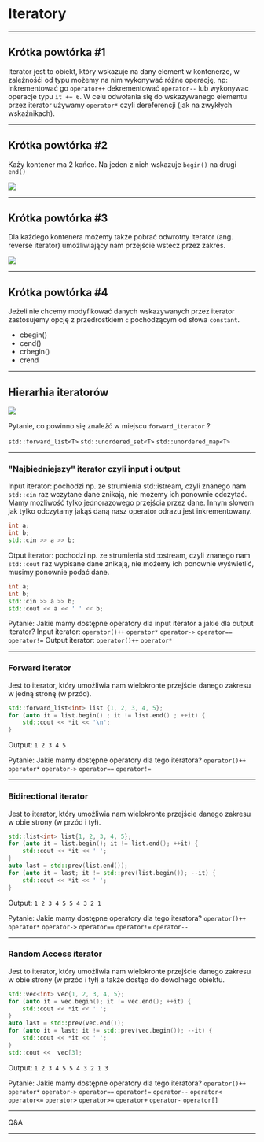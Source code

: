 # Iteratory

___

## Krótka powtórka #1

Iterator jest to obiekt, który wskazuje na dany element w kontenerze, w zależnośći od typu możemy na nim wykonywać różne operację, np: inkrementować go `operator++` dekrementować `operator--` lub wykonywac operacje typu `it += 6`. W celu odwołania się do wskazywanego elementu przez iterator używamy `operator*` czyli dereferencji (jak na zwykłych wskaźnikach).

___

## Krótka powtórka #2

Każy kontener ma 2 końce. Na jeden z nich wskazuje `begin()` na drugi `end()`

<image src="http://i.stack.imgur.com/oa3EQ.png">

___

## Krótka powtórka #3

Dla każdego kontenera możemy także pobrać odwrotny iterator (ang. reverse iterator) umożliwiający nam przejście wstecz przez zakres.

<image src="https://twimgs.com/ddj/cuj/images/cuj0106smeyers/diagram2.gif">

___

## Krótka powtórka #4

Jeżeli nie chcemy modyfikować danych wskazywanych przez iterator zastosujemy opcję z przedrostkiem `c` pochodzącym od słowa `constant`.

* cbegin()
* cend()
* crbegin()
* crend

___

## Hierarhia iteratorów

<image src="https://tr1.cbsistatic.com/hub/i/2015/06/03/fb4d1b31-098c-11e5-940f-14feb5cc3d2a/u00220020606KXS01_02.gif">

Pytanie, co powinno się znaleźć w miejscu `forward_iterator` ?

`std::forward_list<T>` `std::unordered_set<T>` `std::unordered_map<T>`

___

### "Najbiedniejszy" iterator czyli input i output

Input iterator: pochodzi np. ze strumienia std::istream, czyli znanego nam `std::cin` raz wczytane dane znikają, nie możemy ich ponownie odczytać. Mamy możliwość tylko jednorazowego przejścia przez dane. Innym słowem jak tylko odczytamy jakąś daną nasz operator odrazu jest inkrementowany.

```C++
int a;
int b;
std::cin >> a >> b;
```

Otput iterator: pochodzi np. ze strumienia std::ostream, czyli znanego nam `std::cout` raz wypisane dane znikają, nie możemy ich ponownie wyświetlić, musimy ponownie podać dane.

```C++
int a;
int b;
std::cin >> a >> b;
std::cout << a << ' ' << b;
```

Pytanie: Jakie mamy dostępne operatory dla input iterator a jakie dla output iterator?
Input iterator: `operator()++`  `operator*` `operator->` `operator==` `operator!=`
Output iterator: `operator()++`  `operator*`
___

### Forward iterator

Jest to iterator, który umożliwia nam wielokronte przejście danego zakresu w jedną stronę (w przód).

```C++
std::forward_list<int> list {1, 2, 3, 4, 5};
for (auto it = list.begin() ; it != list.end() ; ++it) {
    std::cout << *it << '\n';
}
```

Output: `1 2 3 4 5`

Pytanie: Jakie mamy dostępne operatory dla tego iteratora?
`operator()++`  `operator*` `operator->` `operator==` `operator!=`

___

### Bidirectional iterator

Jest to iterator, który umożliwia nam wielokronte przejście danego zakresu w obie strony (w przód i tył).

```C++
std::list<int> list{1, 2, 3, 4, 5};
for (auto it = list.begin(); it != list.end(); ++it) {
    std::cout << *it << ' ';
}
auto last = std::prev(list.end());
for (auto it = last; it != std::prev(list.begin()); --it) {
    std::cout << *it << ' ';
}
```

Output: `1 2 3 4 5 5 4 3 2 1`

Pytanie: Jakie mamy dostępne operatory dla tego iteratora?
`operator()++`  `operator*` `operator->` `operator==` `operator!=` `operator--`

___

### Random Access iterator

Jest to iterator, który umożliwia nam wielokronte przejście danego zakresu w obie strony (w przód i tył) a także dostęp do dowolnego obiektu.

```C++
std::vec<int> vec{1, 2, 3, 4, 5};
for (auto it = vec.begin(); it != vec.end(); ++it) {
    std::cout << *it << ' ';
}
auto last = std::prev(vec.end());
for (auto it = last; it != std::prev(vec.begin()); --it) {
    std::cout << *it << ' ';
}
std::cout <<  vec[3];
```

Output: `1 2 3 4 5 5 4 3 2 1 3`

Pytanie: Jakie mamy dostępne operatory dla tego iteratora?
`operator()++`  `operator*` `operator->` `operator==` `operator!=` `operator--` `operator<` `operator<=` `operator>` `operator>=` `operator+` `operator-` `operator[]`

___

Q&A

___
